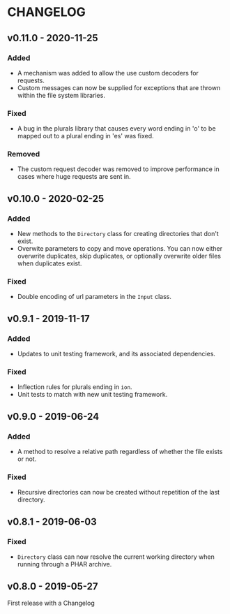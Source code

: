 CHANGELOG
==========
## v0.11.0 - 2020-11-25
### Added
- A mechanism was added to allow the use custom decoders for requests.
- Custom messages can now be supplied for exceptions that are thrown within the file system libraries.

### Fixed
- A bug in the plurals library that causes every word ending in 'o' to be mapped out to a plural ending in 'es' was fixed.

### Removed
- The custom request decoder was removed to improve performance in cases where huge requests are sent in.

## v0.10.0 - 2020-02-25
### Added
- New methods to the `Directory` class for creating directories that don't exist.
- Overwite parameters to copy and move operations. You can now either overwrite duplicates, skip duplicates, or optionally overwrite older files when duplicates exist.

### Fixed
- Double encoding of url parameters in the `Input` class.

## v0.9.1 - 2019-11-17
### Added
- Updates to unit testing framework, and its associated dependencies.

### Fixed
- Inflection rules for plurals ending in `ion`.
- Unit tests to match with new unit testing framework.


## v0.9.0 - 2019-06-24
### Added
- A method to resolve a relative path regardless of whether the file exists or not.

### Fixed
- Recursive directories can now be created without repetition of the last directory.

## v0.8.1 - 2019-06-03
### Fixed
- `Directory` class can now resolve the current working directory when running through a PHAR archive.


## v0.8.0 - 2019-05-27

First release with a Changelog